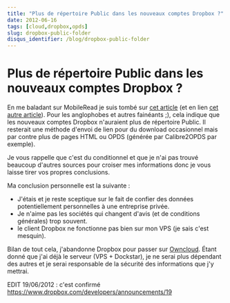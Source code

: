 ```yaml
---
title: "Plus de répertoire Public dans les nouveaux comptes Dropbox ?"
date: 2012-06-16
tags: [cloud,dropbox,opds]
slug: dropbox-public-folder
disqus_identifier: /blog/dropbox-public-folder
---
```

# Plus de répertoire Public dans les nouveaux comptes Dropbox ?

En me baladant sur MobileRead je suis tombé sur [cet article](http://www.mobileread.com/forums/showthread.php?t=181578) (et en lien [cet autre article](http://forums.dropbox.com/topic.php?id=62381&replies=13)). Pour les anglophobes et autres fainéants ;), cela indique que les nouveaux comptes Dropbox n'auraient plus de répertoire Public. Il resterait une méthode d'envoi de lien pour du download occasionnel mais par contre plus de pages HTML ou OPDS (générée par Calibre2OPDS par exemple).

Je vous rappelle que c'est du conditionnel et que je n'ai pas trouvé beaucoup d'autres sources pour croiser mes informations donc je vous laisse tirer vos propres conclusions.

Ma conclusion personnelle est la suivante :

* J'étais et je reste sceptique sur le fait de confier des données potentiellement personnelles à une entreprise privée.
* Je n'aime pas les sociétés qui changent d'avis (et de conditions générales) trop souvent.
* le client Dropbox ne fonctionne pas bien sur mon VPS (je sais c'est mesquin).

Bilan de tout cela, j'abandonne Dropbox pour passer sur [Owncloud](http://owncloud.org/). Étant donné que j'ai déjà le serveur (VPS + Dockstar), je ne serai plus dépendant des autres et je serai responsable de la sécurité des informations que j'y mettrai.


EDIT 19/06/2012 : c'est confirmé https://www.dropbox.com/developers/announcements/19

